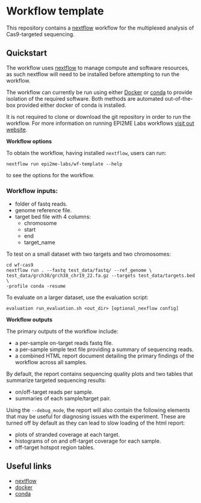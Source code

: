 # Workflow template

This repository contains a [nextflow](https://www.nextflow.io/) workflow
for the multiplexed analysis of Cas9-targeted sequencing. 

## Quickstart

The workflow uses [nextflow](https://www.nextflow.io/) to manage compute and 
software resources, as such nextflow will need to be installed before attempting
to run the workflow.

The workflow can currently be run using either
[Docker](https://www.docker.com/products/docker-desktop) or
[conda](https://docs.conda.io/en/latest/miniconda.html) to provide isolation of
the required software. Both methods are automated out-of-the-box provided
either docker of conda is installed.

It is not required to clone or download the git repository in order to run the workflow.
For more information on running EPI2ME Labs workflows [visit out website](https://labs.epi2me.io/wfindex).

**Workflow options**

To obtain the workflow, having installed `nextflow`, users can run:

```
nextflow run epi2me-labs/wf-template --help
```
to see the options for the workflow.

### Workflow inputs:
* folder of fastq reads.
* genome reference file.
* target bed file with 4 columns:
  * chromosome
  * start
  * end
  * target_name
 

To test on a small dataset with two targets and two chromosomes:
```shell
cd wf-cas9
nextflow run . --fastq test_data/fastq/ --ref_genome \
test_data/grch38/grch38_chr19_22.fa.gz --targets test_data/targets.bed \
-profile conda -resume
```

To evaluate on a larger dataset, use the evaluation script:
``` 
evaluation run_evaluation.sh <out_dir> [optional_nexflow config]
```
**Workflow outputs**

The primary outputs of the workflow include:

* a per-sample on-target reads fastq file. 
* a per-sample simple text file providing a summary of sequencing reads.
* a combined HTML report document detailing the primary findings of the workflow across all samples.

By default, the report contains sequencing quality plots and two tables that summarize targeted sequencing results:
* on/off-target reads per sample.
* summaries of each sample/target pair. 

Using the `--debug_mode`, the report will also contain the following elements that may be useful for 
diagnosing issues with the experiment. These are turned off by default as they can lead to slow loading of the 
html report:
* plots of stranded coverage at each target.
* histograms of on and off-target coverage for each sample.
* off-target hotspot region tables.






## Useful links

* [nextflow](https://www.nextflow.io/)
* [docker](https://www.docker.com/products/docker-desktop)
* [conda](https://docs.conda.io/en/latest/miniconda.html)

